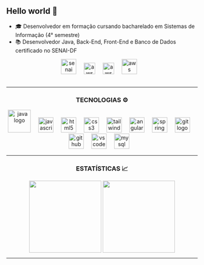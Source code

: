 ## Hello world 👋


<div display="flex">
<div style:"display : inline-block">
  <p>
  </p>
 <ul>
   <li>🎓 Desenvolvedor em formação cursando bacharelado em Sistemas de Informação (4° semestre)</li>
   <li>📚 Desenvolvedor Java, Back-End, Front-End e Banco de Dados certificado no SENAI-DF</li>
 </ul>

  <div align="center" style:"display : inline-block">
    <img src="https://www.imagemhost.com.br/images/2024/11/22/Logo-novo-SENAI_-sem-slogan_755X325.png" height="40" alt="senai logo"/>
    <img width="12"/>
    <img src="https://josecastillolema.github.io/assets/images/posts/2020-07-09-aws-academy/01.png" height="30" alt="aws logo"/>
    <img width="12"/>
    <img src="https://freelogopng.com/images/all_img/1683006778udemy-logo-png.png" height="30" alt="aws logo"/>
    <img width="12"/>
    <img src="https://npjprojecao.com.br/pje/public/images/logo-uniprojecao.png" height="40" alt="aws logo"/>
    <img width="12"/>
  </div>

  
  <br>
  
  
</div>
<div align="left">

</div>
</div>
<hr>

<div align="center" style:"display : inline-block">
  <h3>TECNOLOGIAS ⚙</h3>
  <img src="https://cdn.jsdelivr.net/gh/devicons/devicon@latest/icons/java/java-original-wordmark.svg" height="60" alt="java logo"/>
  <img width="12"/>
  <img src="https://cdn.jsdelivr.net/gh/devicons/devicon/icons/javascript/javascript-original.svg" height="40" alt="javascript logo"/>
  <img width="12"/>
  <img src="https://cdn.jsdelivr.net/gh/devicons/devicon/icons/html5/html5-original.svg" height="40" alt="html5 logo"/>
  <img width="12"/>
  <img src="https://cdn.jsdelivr.net/gh/devicons/devicon/icons/css3/css3-original.svg" height="40" alt="css3 logo"/>
  <img width="12"/>
  <img src="https://cdn.jsdelivr.net/gh/devicons/devicon@latest/icons/tailwindcss/tailwindcss-original.svg" height="40" alt="tailwind logo"/>
  <img width="12"/>
  <img src="https://cdn.jsdelivr.net/gh/devicons/devicon@latest/icons/angular/angular-original.svg" height="40" alt="angular logo"/>
  <img width="12"/>
  <img src="https://cdn.jsdelivr.net/gh/devicons/devicon@latest/icons/spring/spring-original.svg" height="40" alt="spring logo"/>
  <img width="12"/>        
  <img src="https://cdn.jsdelivr.net/gh/devicons/devicon/icons/git/git-original.svg" height="40" alt="git logo"/>
  <img width="12"/>
  <img src="https://cdn.jsdelivr.net/gh/devicons/devicon/icons/github/github-original.svg" height="40" alt="github logo"/>
  <img width="12"/>
  <img src="https://cdn.jsdelivr.net/gh/devicons/devicon/icons/vscode/vscode-original.svg" height="40" alt="vscode logo"/>
  <img width="12"/>
  <img src="https://cdn.jsdelivr.net/gh/devicons/devicon/icons/mysql/mysql-original.svg" height="40" alt="mysql logo"/>
  <img width="12"/>
</div>                    

<hr>

<div align="center">
  <h3>ESTATÍSTICAS 📈</h3>
    <img align="center" height="190em" src="https://github-readme-stats.vercel.app/api?username=whatswrongedu&show_icons=true&theme=react&include_all_commits=true&count_private=false"/> 
    <img align="center" height="190em" src="https://github-readme-stats.vercel.app/api/top-langs/?username=whatswrongedu&layout=compact&langs_count=7&theme=react"/>
</div>

<hr>

